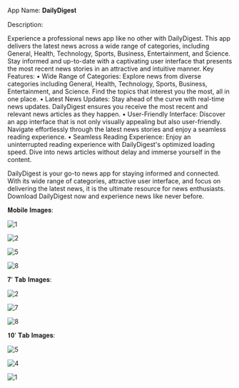 App Name: 𝐃𝐚𝐢𝐥𝐲𝐃𝐢𝐠𝐞𝐬𝐭

Description: 

Experience a professional news app like no other with DailyDigest. This app delivers the latest news across a wide range of categories, including General, Health, Technology, Sports, Business, Entertainment, and Science. Stay informed and up-to-date with a captivating user interface that presents the most recent news stories in an attractive and intuitive manner.
Key Features:
•	Wide Range of Categories: Explore news from diverse categories including General, Health, Technology, Sports, Business, Entertainment, and Science. Find the topics that interest you the most, all in one place.
•	Latest News Updates: Stay ahead of the curve with real-time news updates. DailyDigest ensures you receive the most recent and relevant news articles as they happen.
•	User-Friendly Interface: Discover an app interface that is not only visually appealing but also user-friendly. Navigate effortlessly through the latest news stories and enjoy a seamless reading experience.
•	Seamless Reading Experience: Enjoy an uninterrupted reading experience with DailyDigest's optimized loading speed. Dive into news articles without delay and immerse yourself in the content.

DailyDigest is your go-to news app for staying informed and connected. With its wide range of categories, attractive user interface, and focus on delivering the latest news, it is the ultimate resource for news enthusiasts. Download DailyDigest now and experience news like never before.

𝐌𝐨𝐛𝐢𝐥𝐞 𝐈𝐦𝐚𝐠𝐞𝐬:

![1](https://github.com/djnikam/NewsApplication/assets/100481110/e29b3e15-e7b2-4212-afbf-5132ff1c6e42)


![2](https://github.com/djnikam/NewsApplication/assets/100481110/e47280f4-494f-46f7-88e0-5e11a237ea44)


![5](https://github.com/djnikam/NewsApplication/assets/100481110/52163e82-b9e7-4ae5-856d-0a9f73c4d190)


![8](https://github.com/djnikam/NewsApplication/assets/100481110/80c1b7f1-f31e-4e9a-b96f-09d70c985004)


𝟕' 𝐓𝐚𝐛 𝐈𝐦𝐚𝐠𝐞𝐬:

![2](https://github.com/djnikam/NewsApplication/assets/100481110/a2c88c1e-8081-4b7e-8afd-9bb901046594)


![7](https://github.com/djnikam/NewsApplication/assets/100481110/96c8d00c-b2ea-4184-afb9-4dc81cd98c76)


![8](https://github.com/djnikam/NewsApplication/assets/100481110/e14358ca-9890-409a-be1e-d271e419fa6f)


𝟏𝟎' 𝐓𝐚𝐛 𝐈𝐦𝐚𝐠𝐞𝐬:

![5](https://github.com/djnikam/NewsApplication/assets/100481110/13f9e6e1-69e1-495e-b56d-28631429293b)


![4](https://github.com/djnikam/NewsApplication/assets/100481110/ac32b5ba-e437-403d-ac13-a25bc9264e10)


![1](https://github.com/djnikam/NewsApplication/assets/100481110/8ad056c4-e335-43bb-847c-52f2ba9d223f)












